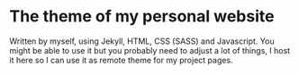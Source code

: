 # The theme of my personal website

Written by myself, using Jekyll, HTML, CSS (SASS) and Javascript. You might be able to use it but you probably need to adjust a lot of things, I host it here so I can use it as remote theme for my project pages.
